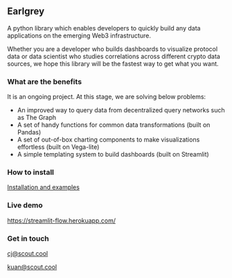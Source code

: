 Earlgrey
--

A python library which enables developers to quickly build any data applications on the emerging Web3 infrastructure. 

Whether you are a developer who builds dashboards to visualize protocol data or data scientist who studies correlations across different crypto data sources, we hope this library will be the fastest way to get what you want.

### What are the benefits
It is an ongoing project. At this stage, we are solving below problems:
- An improved way to query data from decentralized query networks such as The Graph
- A set of handy functions for common data transformations (built on Pandas)
- A set of out-of-box charting components to make visualizations effortless (built on Vega-lite)
- A simple templating system to build dashboards (built on Streamlit)

### How to install
[Installation and examples](https://www.google.com "Google's Homepage")


### Live demo
https://streamlit-flow.herokuapp.com/

### Get in touch
cj@scout.cool

kuan@scout.cool

